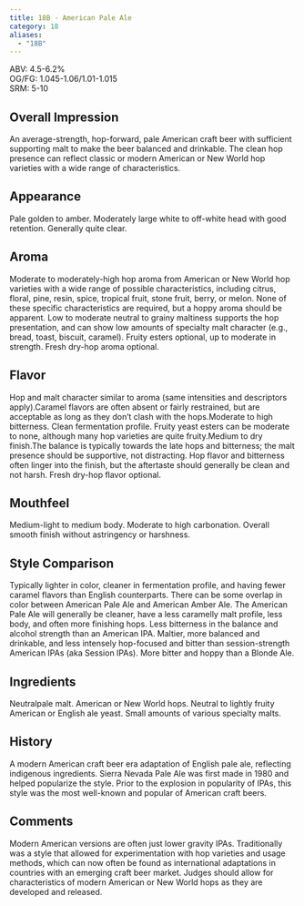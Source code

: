 ```yaml
---
title: 18B - American Pale Ale
category: 18
aliases: 
  - "18B"
---
```


ABV: 4.5-6.2%  
OG/FG: 1.045-1.06/1.01-1.015  
SRM: 5-10  

## Overall Impression
An average-strength, hop-forward, pale American craft beer with sufficient supporting malt to make the beer balanced and drinkable. The clean hop presence can reflect classic or modern American or New World hop varieties with a wide range of characteristics.

## Appearance
Pale golden to amber. Moderately large white to off-white head with good retention. Generally quite clear.

## Aroma
Moderate to moderately-high hop aroma from American or New World hop varieties with a wide range of possible characteristics, including citrus, floral, pine, resin, spice, tropical fruit, stone fruit, berry, or melon. None of these specific characteristics are required, but a hoppy aroma should be apparent. Low to moderate neutral to grainy maltiness supports the hop presentation, and can show low amounts of specialty malt character (e.g., bread, toast, biscuit, caramel). Fruity esters optional, up to moderate in strength. Fresh dry-hop aroma optional.

## Flavor
Hop and malt character similar to aroma (same intensities and descriptors apply).Caramel flavors are often absent or fairly restrained, but are acceptable as long as they don’t clash with the hops.Moderate to high bitterness. Clean fermentation profile. Fruity yeast esters can be moderate to none, although many hop varieties are quite fruity.Medium to dry finish.The balance is typically towards the late hops and bitterness; the malt presence should be supportive, not distracting. Hop flavor and bitterness often linger into the finish, but the aftertaste should generally be clean and not harsh. Fresh dry-hop flavor optional.

## Mouthfeel
Medium-light to medium body. Moderate to high carbonation. Overall smooth finish without astringency or harshness.

## Style Comparison
Typically lighter in color, cleaner in fermentation profile, and having fewer caramel flavors than English counterparts. There can be some overlap in color between American Pale Ale and American Amber Ale. The American Pale Ale will generally be cleaner, have a less caramelly malt profile, less body, and often more finishing hops. Less bitterness in the balance and alcohol strength than an American IPA. Maltier, more balanced and drinkable, and less intensely hop-focused and bitter than session-strength American IPAs (aka Session IPAs). More bitter and hoppy than a Blonde Ale.

## Ingredients
Neutralpale malt. American or New World hops. Neutral to lightly fruity American or English ale yeast. Small amounts of various specialty malts.

## History
A modern American craft beer era adaptation of English pale ale, reflecting indigenous ingredients. Sierra Nevada Pale Ale was first made in 1980 and helped popularize the style. Prior to the explosion in popularity of IPAs, this style was the most well-known and popular of American craft beers.

## Comments
Modern American versions are often just lower gravity IPAs. Traditionally was a style that allowed for experimentation with hop varieties and usage methods, which can now often be found as international adaptations in countries with an emerging craft beer market. Judges should allow for characteristics of modern American or New World hops as they are developed and released.